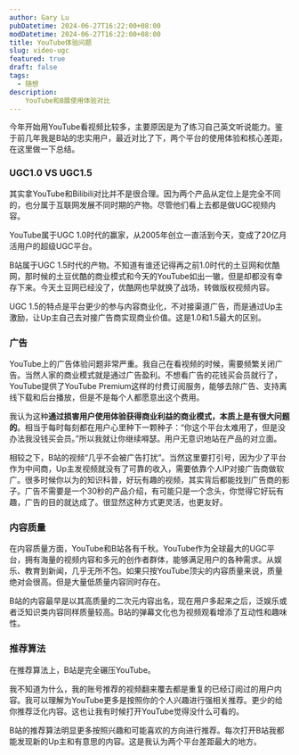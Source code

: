 ```yaml
---
author: Gary Lu
pubDatetime: 2024-06-27T16:22:00+08:00
modDatetime: 2024-06-27T16:22:00+08:00
title: YouTube体验问题
slug: video-ugc
featured: true
draft: false
tags:
  - 随想
description:
    YouTube和B展使用体验对比
---
```

今年开始用YouTube看视频比较多，主要原因是为了练习自己英文听说能力。鉴于前几年我是B站的忠实用户，最近对比了下，两个平台的使用体验和核心差距，在这里做一下总结。

### UGC1.0 VS UGC1.5

其实拿YouTube和Bilibili对比并不是很合理。因为两个产品从定位上是完全不同的，也分属于互联网发展不同时期的产物。尽管他们看上去都是做UGC视频内容。

YouTube属于UGC 1.0时代的赢家，从2005年创立一直活到今天，变成了20亿月活用户的超级UGC平台。

B站属于UGC 1.5时代的产物。不知道有谁还记得再之前1.0时代的土豆网和优酷网，那时候的土豆优酷的商业模式和今天的YouTube如出一辙，但是却都没有幸存下来。今天土豆网已经没了，优酷网也早就换了战场，转做版权视频内容。

UGC 1.5的特点是平台更少的参与内容商业化，不对接渠道广告，而是通过Up主激励，让Up主自己去对接广告商实现商业价值。这是1.0和1.5最大的区别。

### 广告

YouTube上的广告体验问题非常严重。我自己在看视频的时候，需要频繁关闭广告。当然人家的商业模式就是通过广告盈利。不想看广告的花钱买会员就行了，YouTube提供了YouTube Premium这样的付费订阅服务，能够去除广告、支持离线下载和后台播放，但是不是每个人都愿意出这个费用。

我认为这种**通过损害用户使用体验获得商业利益的商业模式，本质上是有很大问题的**。相当于每时每刻都在用户心里种下一颗种子：“你这个平台太难用了，但是没办法我没钱买会员。”所以我就让你继续嘚瑟。用户无意识地站在产品的对立面。

相较之下，B站的视频“几乎不会被广告打扰”。当然这里要打引号，因为少了平台作为中间商，Up主发视频就没有了可靠的收入，需要依靠个人IP对接广告商做软广。很多时候你以为的知识科普，好玩有趣的视频，其实背后都能找到广告商的影子。广告不需要是一个30秒的产品介绍，有可能只是一个念头，你觉得它好玩有趣，广告的目的就达成了。很显然这种方式更灵活，也更友好。

### 内容质量

在内容质量方面，YouTube和B站各有千秋。YouTube作为全球最大的UGC平台，拥有海量的视频内容和多元的创作者群体，能够满足用户的各种需求。从娱乐、教育到新闻，几乎无所不包。如果只按YouTube顶尖的内容质量来说，质量绝对会很高。但是大量低质量内容同时存在。

B站的内容最早是以其高质量的二次元内容出名，现在用户多起来之后，泛娱乐或者泛知识类内容同样质量较高。B站的弹幕文化也为视频观看增添了互动性和趣味性。

### 推荐算法

在推荐算法上，B站是完全碾压YouTube。

我不知道为什么，我的账号推荐的视频翻来覆去都是重复的已经订阅过的用户内容。我可以理解为YouTube更多是按照你的个人兴趣进行强相关推荐。更少的给你推荐泛化内容。这也让我有时候打开YouTube觉得没什么可看的。

B站的推荐算法明显更多按照兴趣和可能喜欢的方向进行推荐。每次打开B站我都能发现新的Up主和有意思的内容。这是我认为两个平台差距最大的地方。

